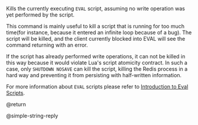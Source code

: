 Kills the currently executing `EVAL` script, assuming no write operation was yet
performed by the script.

This command is mainly useful to kill a script that is running for too much
time(for instance, because it entered an infinite loop because of a bug).
The script will be killed, and the client currently blocked into EVAL will see
the command returning with an error.

If the script has already performed write operations, it can not be killed in this
way because it would violate Lua's script atomicity contract.
In such a case, only `SHUTDOWN NOSAVE` can kill the script, killing
the Redis process in a hard way and preventing it from persisting with half-written
information.

For more information about `EVAL` scripts please refer to [Introduction to Eval Scripts](/topics/eval-intro).

@return

@simple-string-reply
